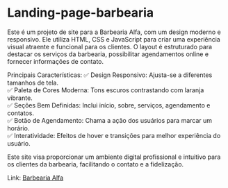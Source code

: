# Landing-page-barbearia
Este é um projeto de site para a Barbearia Alfa, com um design moderno e responsivo. Ele utiliza HTML, CSS e JavaScript para criar uma experiência visual atraente e funcional para os clientes. O layout é estruturado para destacar os serviços da barbearia, possibilitar agendamentos online e fornecer informações de contato.

Principais Características:
✅ Design Responsivo: Ajusta-se a diferentes tamanhos de tela.<br>
✅ Paleta de Cores Moderna: Tons escuros contrastando com laranja vibrante.<br>
✅ Seções Bem Definidas: Inclui início, sobre, serviços, agendamento e contatos.<br>
✅ Botão de Agendamento: Chama a ação dos usuários para marcar um horário.<br>
✅ Interatividade: Efeitos de hover e transições para melhor experiência do usuário.<br>

Este site visa proporcionar um ambiente digital profissional e intuitivo para os clientes da barbearia, facilitando o contato e a fidelização. 

Link: <a href="https://andre-santos-de-souza.github.io/Landing-page-barbearia/" target="_blank">Barbearia Alfa</a>